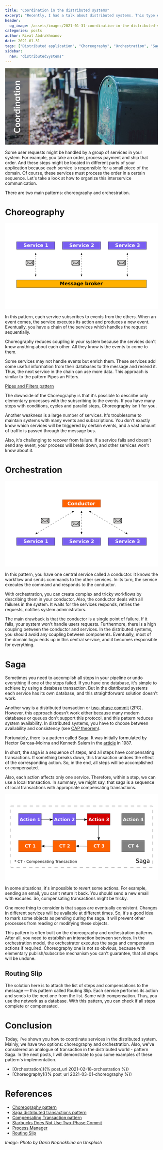 ```yaml
---
title: "Coordination in the distributed systems"
excerpt: "Recently, I had a talk about distributed systems. This type of architecture is popular nowadays. In this post, I want to discuss one of such systems' main problems: how to coordinate different parts."
header:
  og_image: /assets/images/2021-01-31-coordination-in-the-distributed-systems/cover.jpg
categories: posts
author: Rival Abdrakhmanov
date: 2021-01-31
tags: ["Distributed application", "Choreography", "Orchestration", "Saga"]
sidebar:
  nav: "distributedSystems"
---
```


![Title image](/assets/images/2021-01-31-coordination-in-the-distributed-systems/cover.jpg)

Some user requests might be handled by a group of services in your system. For example, you take an order, process payment and ship that order. And these steps might be located in different parts of your application because each service is responsible for a small piece of the domain. Of course, these services must process the order in a certain sequence. Let's take a look at how to organize this interservice communication.

There are two main patterns: choreography and orchestration.

# Choreography

![Choreography schema](/assets/images/2021-01-31-coordination-in-the-distributed-systems/choreography.png)

In this pattern, each service subscribes to events from the others. When an event comes, the service executes its action and produces a new event. Eventually, you have a chain of the services which handles the request sequentially.

Choreography reduces coupling in your system because the services don't know anything about each other. All they know is the events to come to them.

Some services may not handle events but enrich them. These services add some useful information from their databases to the message and resend it. Thus, the next service in the chain can use more data. This approach is similar to the pattern Pipes an Filters.

[Pipes and Filters pattern](https://docs.microsoft.com/en-us/azure/architecture/patterns/pipes-and-filters)

The downside of the Choreography is that it's possible to describe only elementary processes with the subscribing to the events. If you have many steps with conditions, cycles and parallel steps, Choreography isn't for you.

Another weakness is a large number of services. It's troublesome to maintain systems with many events and subscriptions. You don't exactly know which services will be triggered by certain events, and a vast amount of traffic is passed through the message bus.

Also, it's challenging to recover from failure. If a service falls and doesn't send any event, your process will break down, and other services won't know about it.

# Orchestration

![Orchestration schema](/assets/images/2021-01-31-coordination-in-the-distributed-systems/orchestration.png)

In this pattern, you have one central service called a conductor. It knows the workflow and sends commands to the other services. In its turn, the service executes the command and responds to the conductor.

With orchestration, you can create complex and tricky workflows by describing them in your conductor. Also, the conductor deals with all failures in the system. It waits for the services responds, retries the requests, notifies system administrators.

The main drawback is that the conductor is a single point of failure. If it falls, your system won't handle users requests. Furthermore, there is a high coupling between the conductor and services. In the distributed systems, you should avoid any coupling between components. Eventually, most of the domain logic ends up in this central service, and it becomes responsible for everything.

# Saga

Sometimes you need to accomplish all steps in your pipeline or undo everything if one of the steps failed. If you have one database, it's simple to achieve by using a database transaction. But in the distributed systems each service has its own database, and this straightforward solution doesn't work.

Another way is a distributed transaction or [two-phase commit](https://en.wikipedia.org/wiki/Two-phase_commit_protocol) (2PC). However, this approach doesn't work either because many modern databases or queues don't support this protocol, and this pattern reduces system availability. In distributed systems, you have to choose between availability and consistency (see [CAP theorem](https://en.wikipedia.org/wiki/CAP_theorem)).

Fortunately, there is a pattern called Saga. It was initially formulated by Hector Garcaa-Molrna and Kenneth Salem in the [article](https://www.cs.cornell.edu/andru/cs711/2002fa/reading/sagas.pdf) in 1987.

In short, the saga is a sequence of steps, and all steps have compensating transactions. If something breaks down, this transaction undoes the effect of the corresponding action. So, in the end, all steps will be accomplished or compensated.

Also, each action affects only one service. Therefore, within a step, we can use a local transaction. In summary, we might say, that saga is a sequence of local transactions with appropriate compensating transactions.

![Saga schema](/assets/images/2021-01-31-coordination-in-the-distributed-systems/saga.png)

In some situations, it's impossible to revert some actions. For example, sending an email, you can't return it back. You should send a new email with excuses. So, compensating transactions might be tricky.

One more thing to consider is that sagas are eventually consistent. Changes in different services will be available at different times. So, it's a good idea to mark some objects as pending during the saga. It will prevent other processes from reading or modifying these objects.

This pattern is often built on the choreography and orchestration patterns. After all, you need to establish an interaction between services. In the orchestration model, the orchestrator executes the saga and compensates actions if required. Choreography one is not so obvious, because with elementary publish/subscribe mechanism you can't guarantee, that all steps will be undone.

## Routing Slip
The solution here is to attach the list of steps and compensations to the message — this pattern called Routing Slip. Each service performs its action and sends to the next one from the list. Same with compensation. Thus, you use the network as a database. With this pattern, you can check if all steps complete or compensated.

# Conclusion
Today, I've shown you how to coordinate services in the distributed system. Mainly, we have two options: choreography and orchestration. Also, we've considered an analogue of transaction in the distributed world - pattern Saga. In the next posts, I will demonstrate to you some examples of these pattern's implementation.

* [Orchestration]({% post_url 2021-02-18-orchestration %})
* [Choreography]({% post_url 2021-03-01-choreography %})

# References
* [Choreography pattern](https://docs.microsoft.com/en-us/azure/architecture/patterns/choreography)
* [Saga distributed transactions pattern](https://docs.microsoft.com/en-us/azure/architecture/reference-architectures/saga/saga)
* [Compensating Transaction pattern](https://docs.microsoft.com/en-us/azure/architecture/patterns/compensating-transaction)
* [Starbucks Does Not Use Two-Phase Commit](https://www.enterpriseintegrationpatterns.com/ramblings/18_starbucks.html)
* [Process Manager](https://www.enterpriseintegrationpatterns.com/patterns/messaging/ProcessManager.html)
* [Routing Slip](https://www.enterpriseintegrationpatterns.com/patterns/messaging/RoutingTable.html)

*Image: Photo by Daria Nepriakhina on Unsplash*